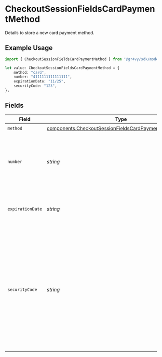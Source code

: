 # CheckoutSessionFieldsCardPaymentMethod

Details to store a new card payment method.

## Example Usage

```typescript
import { CheckoutSessionFieldsCardPaymentMethod } from "@gr4vy/sdk/models/components";

let value: CheckoutSessionFieldsCardPaymentMethod = {
    method: "card",
    number: "4111111111111111",
    expirationDate: "11/25",
    securityCode: "123",
};
```

## Fields

| Field                                                                                                                                                                                | Type                                                                                                                                                                                 | Required                                                                                                                                                                             | Description                                                                                                                                                                          | Example                                                                                                                                                                              |
| ------------------------------------------------------------------------------------------------------------------------------------------------------------------------------------ | ------------------------------------------------------------------------------------------------------------------------------------------------------------------------------------ | ------------------------------------------------------------------------------------------------------------------------------------------------------------------------------------ | ------------------------------------------------------------------------------------------------------------------------------------------------------------------------------------ | ------------------------------------------------------------------------------------------------------------------------------------------------------------------------------------ |
| `method`                                                                                                                                                                             | [components.CheckoutSessionFieldsCardPaymentMethodMethod](../../models/components/checkoutsessionfieldscardpaymentmethodmethod.md)                                                   | :heavy_check_mark:                                                                                                                                                                   | `card`.                                                                                                                                                                              | card                                                                                                                                                                                 |
| `number`                                                                                                                                                                             | *string*                                                                                                                                                                             | :heavy_minus_sign:                                                                                                                                                                   | The 13-19 digit number for this card as it can be found on the<br/>front of the card.                                                                                                | 4111111111111111                                                                                                                                                                     |
| `expirationDate`                                                                                                                                                                     | *string*                                                                                                                                                                             | :heavy_minus_sign:                                                                                                                                                                   | The expiration date of the card, formatted `MM/YY`.                                                                                                                                  | 11/25                                                                                                                                                                                |
| `securityCode`                                                                                                                                                                       | *string*                                                                                                                                                                             | :heavy_minus_sign:                                                                                                                                                                   | The 3 or 4 digit security code often found on the card. This often<br/>referred to as the CVV or CVD.<br/><br/>The security code can only be set if the stored payment method<br/>represents a card. | 123                                                                                                                                                                                  |